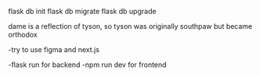flask db init
flask db migrate
flask db upgrade

dame is a reflection of tyson, so tyson was originally southpaw but became orthodox

-try to use figma and next.js

-flask run for backend
-npm run dev for frontend